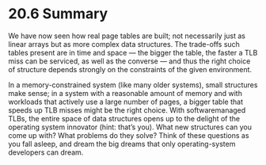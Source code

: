 # 20.6 Summary  

We have now seen how real page tables are built; not necessarily just as linear arrays but as more complex data structures. The trade-offs such tables present are in time and space — the bigger the table, the faster a TLB miss can be serviced, as well as the converse — and thus the right choice of structure depends strongly on the constraints of the given environment.  

In a memory-constrained system (like many older systems), small structures make sense; in a system with a reasonable amount of memory and with workloads that actively use a large number of pages, a bigger table that speeds up TLB misses might be the right choice. With softwaremanaged TLBs, the entire space of data structures opens up to the delight of the operating system innovator (hint: that’s you). What new structures can you come up with? What problems do they solve? Think of these questions as you fall asleep, and dream the big dreams that only operating-system developers can dream.  

